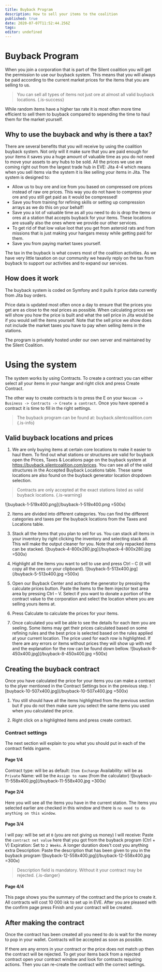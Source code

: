 ```yaml
---
title: Buyback Program
description: How to sell your items to the coalition
published: true
date: 2020-07-07T11:52:44.256Z
tags: 
editor: undefined
---
```


# Buyback Program
When you join a corporation that is part of the Silent coalition you will get the permission to use our buyback system. This means that you will always be paid according to the current market prices for the items that you are selling to us. 

> You can sell all types of items not just ore at almost all valid buyback locations.
{.is-success}

While random items have a higher tax rate it is most often more time efficient to sell them to buyback compared to sepending the time to haul them for the market yourself.

## Why to use the buyback and why is there a tax?
There are several benefits that you will receive by using the coalition buyback system. Not only will it make sure that you are paid enough for your items it saves you a huge amount of valuable time as you do not need to move your assets to any hubs to be sold. All the prices we use are coming right out from the largest trade hub in EVE: Jita 4-4 which means when you sell items via the system it is like selling your items in Jita. The system is designed to:

- Allow us to buy ore and ice from you based on compressed ore prices instead of raw ore prices. This way you do not have to compress your ore and you still get paid as it would be compressed!
- Save you from training for refining skills or setting up compression arrays as we do this on your behalf!
- Save you a lot of valuable time as all you need to do is drop the items or ores at a station that accepts buyback for your items. These locations are usually also the ones where we provide our other services.
- To get rid of that low value loot that you get from asteroid rats and from missions that is just making your hangars messy while getting paid for them.
- Save you from paying market taxes yourself.

The tax in the buyback is what covers most of the coalition activities. As we have very little taxation on our community we heavily reply on the tax from buyback to support our activities and to expand our services.

## How does it work
The buyback system is coded on Symfony and it pulls it price data currently from Jita buy orders. 

Price data is updated most often once a day to ensure that the prices you get are as close to the real prices as possible. When calculating prices we will show you how the price is built and what the sell price in Jita would be if you would sell the items yourself. Note that the sell price we show does not include the market taxes you have to pay when selling items in the stations.

The program is privately hosted under our own server and maintained by the Silent Coalition.

# Using the system
The system works by using Contracts. To create a contract you can either select all your items in your hangar and right click and press Create Contract. 

The other way to create contracts is to press the E on your `Neocom -> Business -> Contracts -> Create a contract`. Once you have opened a contract it is time to fill in the right settings.

> The buyback program can be found at: buyback.silentcoalition.com
{.is-info}

## Valid buyback locations and prices
1. We are only buying items at certain core locations to make it easier to haul them. To find out what stations or structures are valid for buyback open the Prices, Taxes & Locations page on the buyback system at https://buyback.silentcoalition.com/prices. You can see all of the valid structures in the Accepted Buyback Locations table. These same locations are also found on the buyback generator location dropdown selection.

> Contracts are only accepted at the exact stations listed as valid buyback locations.
{.is-warning}

![buyback-1-519x400.png](/buyback-1-519x400.png =500x)

2. Items are divided into different categories. You can find the different categories and taxes per the buyback locations from the Taxes and Locations table.

3. Stack all the items that you plan to sell for us. You can stack all items in your inventory by right clicking the inventory and selecting stack all. This will make the output cleaner for you. Note that only repacked items can be stacked.
![buyback-4-800x280.jpg](/buyback-4-800x280.jpg =500x)

4. Highlight all the items you want to sell to use and press Ctrl – C (it will copy all the ores on your clipboard).
![buyback-5-513x400.jpg](/buyback-5-513x400.jpg =500x)

5. Open our Buyback Center and activate the generator by pressing the calculate prices button. Paste the items to the Item injector text area area by pressing Ctrl – V. Select if you want to donate a portion of the contract value to the corporation and select the location where you are selling yours items at.

6. Press Calculate to calculate the prices for your items.

7. Once calculated you will be able to see the details for each item you are seeling. Some items may get their prices calculated based on some refining rules and the best price is selected based on the rules applied at your current location. The price used for each row is highlighted. If there are any errors or items without prices they will show up with red and the explanation for the row can be found down bellow.
![buyback-8-450x400.jpg](/buyback-8-450x400.jpg =500x)

## Creating the buyback contract
Once you have calculated the price for your items you can make a contract to the plyer mentioned in the Contract Settings box in the previous step.
![buyback-10-507x400.jpg](/buyback-10-507x400.jpg =500x)

1. You still should have all the items highlighted from the previous section but if you do not then make sure you select the same items you used when you calculated the price.

2. Right click on a highlighted items and press create contract.

### Contract settings
The next section will explain to you what you should put in each of the contract fields ingame.

#### Page 1/4
Contract type: will be as default: `Item Exchange`
Availability: will be as `Private`
Name: will be the `Assign to name` (from the calculator)
![buyback-11-558x400.jpg](/buyback-11-558x400.jpg =300x)

#### Page 2/4
Here you will see all the items you have in the current station. The items you selected earlier are checked in this window and there is `no need to do anything on this window`.

#### Page 3/4
I will pay: will be set at `0` (you are not giving us money)
I will receive: Paste the `contract net value` here that you got from the buyback program (Ctrl + V)
Expiration: Set to `2 Weeks`. A longer duration does’t cost you anything extra
Description: Paste the description that has been given to you in the buyback program
![buyback-12-558x400.jpg](/buyback-12-558x400.jpg =300x)

> Description field is mandatory. Without it your contract may be rejected.
{.is-danger}

#### Page 4/4
This page shows you the summary of the contract and the price to create it. All contracts will cost 10 000 isk to set up in EVE. After you are pleased with the confirm page press Finish and your contract will be created.

## After making the contract
Once the contract has been created all you need to do is wait for the money to pop in your wallet. Contracts will be accepted as soon as possible.

If there are any errors in your contract or the price does not match up then the contract will be rejected. To get your items back from a rejected contract open your contract window and look for contracts requiring actions. Then you can re-create the contract with the correct settings.


